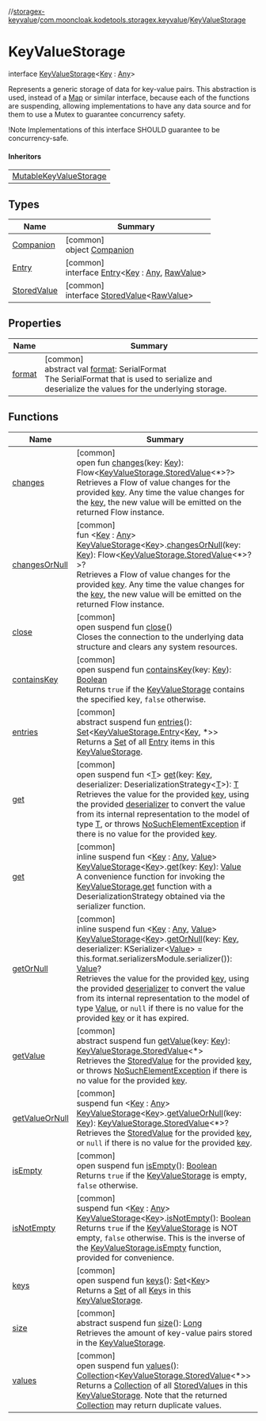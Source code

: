 //[storagex-keyvalue](../../../index.md)/[com.mooncloak.kodetools.storagex.keyvalue](../index.md)/[KeyValueStorage](index.md)

# KeyValueStorage

interface [KeyValueStorage](index.md)&lt;[Key](index.md) : [Any](https://kotlinlang.org/api/latest/jvm/stdlib/kotlin/-any/index.html)&gt;

Represents a generic storage of data for key-value pairs. This abstraction is used, instead of a [Map](https://kotlinlang.org/api/latest/jvm/stdlib/kotlin.collections/-map/index.html) or similar interface, because each of the functions are suspending, allowing implementations to have any data source and for them to use a Mutex to guarantee concurrency safety.

!Note Implementations of this interface SHOULD guarantee to be concurrency-safe.

#### Inheritors

| |
|---|
| [MutableKeyValueStorage](../-mutable-key-value-storage/index.md) |

## Types

| Name | Summary |
|---|---|
| [Companion](-companion/index.md) | [common]<br>object [Companion](-companion/index.md) |
| [Entry](-entry/index.md) | [common]<br>interface [Entry](-entry/index.md)&lt;[Key](-entry/index.md) : [Any](https://kotlinlang.org/api/latest/jvm/stdlib/kotlin/-any/index.html), [RawValue](-entry/index.md)&gt; |
| [StoredValue](-stored-value/index.md) | [common]<br>interface [StoredValue](-stored-value/index.md)&lt;[RawValue](-stored-value/index.md)&gt; |

## Properties

| Name | Summary |
|---|---|
| [format](format.md) | [common]<br>abstract val [format](format.md): SerialFormat<br>The SerialFormat that is used to serialize and deserialize the values for the underlying storage. |

## Functions

| Name | Summary |
|---|---|
| [changes](changes.md) | [common]<br>open fun [changes](changes.md)(key: [Key](index.md)): Flow&lt;[KeyValueStorage.StoredValue](-stored-value/index.md)&lt;*&gt;?&gt;<br>Retrieves a Flow of value changes for the provided [key](changes.md). Any time the value changes for the [key](changes.md), the new value will be emitted on the returned Flow instance. |
| [changesOrNull](../changes-or-null.md) | [common]<br>fun &lt;[Key](../changes-or-null.md) : [Any](https://kotlinlang.org/api/latest/jvm/stdlib/kotlin/-any/index.html)&gt; [KeyValueStorage](index.md)&lt;[Key](../changes-or-null.md)&gt;.[changesOrNull](../changes-or-null.md)(key: [Key](../changes-or-null.md)): Flow&lt;[KeyValueStorage.StoredValue](-stored-value/index.md)&lt;*&gt;?&gt;?<br>Retrieves a Flow of value changes for the provided [key](../changes-or-null.md). Any time the value changes for the [key](../changes-or-null.md), the new value will be emitted on the returned Flow instance. |
| [close](close.md) | [common]<br>open suspend fun [close](close.md)()<br>Closes the connection to the underlying data structure and clears any system resources. |
| [containsKey](contains-key.md) | [common]<br>open suspend fun [containsKey](contains-key.md)(key: [Key](index.md)): [Boolean](https://kotlinlang.org/api/latest/jvm/stdlib/kotlin/-boolean/index.html)<br>Returns `true` if the [KeyValueStorage](index.md) contains the specified key, `false` otherwise. |
| [entries](entries.md) | [common]<br>abstract suspend fun [entries](entries.md)(): [Set](https://kotlinlang.org/api/latest/jvm/stdlib/kotlin.collections/-set/index.html)&lt;[KeyValueStorage.Entry](-entry/index.md)&lt;[Key](index.md), *&gt;&gt;<br>Returns a [Set](https://kotlinlang.org/api/latest/jvm/stdlib/kotlin.collections/-set/index.html) of all [Entry](-entry/index.md) items in this [KeyValueStorage](index.md). |
| [get](get.md) | [common]<br>open suspend fun &lt;[T](get.md)&gt; [get](get.md)(key: [Key](index.md), deserializer: DeserializationStrategy&lt;[T](get.md)&gt;): [T](get.md)<br>Retrieves the value for the provided [key](get.md), using the provided [deserializer](get.md) to convert the value from its internal representation to the model of type [T](get.md), or throws [NoSuchElementException](https://kotlinlang.org/api/latest/jvm/stdlib/kotlin/-no-such-element-exception/index.html) if there is no value for the provided [key](get.md). |
| [get](../get.md) | [common]<br>inline suspend fun &lt;[Key](../get.md) : [Any](https://kotlinlang.org/api/latest/jvm/stdlib/kotlin/-any/index.html), [Value](../get.md)&gt; [KeyValueStorage](index.md)&lt;[Key](../get.md)&gt;.[get](../get.md)(key: [Key](../get.md)): [Value](../get.md)<br>A convenience function for invoking the [KeyValueStorage.get](get.md) function with a DeserializationStrategy obtained via the serializer function. |
| [getOrNull](../get-or-null.md) | [common]<br>inline suspend fun &lt;[Key](../get-or-null.md) : [Any](https://kotlinlang.org/api/latest/jvm/stdlib/kotlin/-any/index.html), [Value](../get-or-null.md)&gt; [KeyValueStorage](index.md)&lt;[Key](../get-or-null.md)&gt;.[getOrNull](../get-or-null.md)(key: [Key](../get-or-null.md), deserializer: KSerializer&lt;[Value](../get-or-null.md)&gt; = this.format.serializersModule.serializer()): [Value](../get-or-null.md)?<br>Retrieves the value for the provided [key](../get-or-null.md), using the provided [deserializer](../get-or-null.md) to convert the value from its internal representation to the model of type [Value](../get-or-null.md), or `null` if there is no value for the provided [key](../get-or-null.md) or it has expired. |
| [getValue](get-value.md) | [common]<br>abstract suspend fun [getValue](get-value.md)(key: [Key](index.md)): [KeyValueStorage.StoredValue](-stored-value/index.md)&lt;*&gt;<br>Retrieves the [StoredValue](-stored-value/index.md) for the provided [key](get-value.md), or throws [NoSuchElementException](https://kotlinlang.org/api/latest/jvm/stdlib/kotlin/-no-such-element-exception/index.html) if there is no value for the provided [key](get-value.md). |
| [getValueOrNull](../get-value-or-null.md) | [common]<br>suspend fun &lt;[Key](../get-value-or-null.md) : [Any](https://kotlinlang.org/api/latest/jvm/stdlib/kotlin/-any/index.html)&gt; [KeyValueStorage](index.md)&lt;[Key](../get-value-or-null.md)&gt;.[getValueOrNull](../get-value-or-null.md)(key: [Key](../get-value-or-null.md)): [KeyValueStorage.StoredValue](-stored-value/index.md)&lt;*&gt;?<br>Retrieves the [StoredValue](-stored-value/index.md) for the provided [key](../get-value-or-null.md), or `null` if there is no value for the provided [key](../get-value-or-null.md). |
| [isEmpty](is-empty.md) | [common]<br>open suspend fun [isEmpty](is-empty.md)(): [Boolean](https://kotlinlang.org/api/latest/jvm/stdlib/kotlin/-boolean/index.html)<br>Returns `true` if the [KeyValueStorage](index.md) is empty, `false` otherwise. |
| [isNotEmpty](../is-not-empty.md) | [common]<br>suspend fun &lt;[Key](../is-not-empty.md) : [Any](https://kotlinlang.org/api/latest/jvm/stdlib/kotlin/-any/index.html)&gt; [KeyValueStorage](index.md)&lt;[Key](../is-not-empty.md)&gt;.[isNotEmpty](../is-not-empty.md)(): [Boolean](https://kotlinlang.org/api/latest/jvm/stdlib/kotlin/-boolean/index.html)<br>Returns `true` if the [KeyValueStorage](index.md) is NOT empty, `false` otherwise. This is the inverse of the [KeyValueStorage.isEmpty](is-empty.md) function, provided for convenience. |
| [keys](keys.md) | [common]<br>open suspend fun [keys](keys.md)(): [Set](https://kotlinlang.org/api/latest/jvm/stdlib/kotlin.collections/-set/index.html)&lt;[Key](index.md)&gt;<br>Returns a [Set](https://kotlinlang.org/api/latest/jvm/stdlib/kotlin.collections/-set/index.html) of all [Key](index.md)s in this [KeyValueStorage](index.md). |
| [size](size.md) | [common]<br>abstract suspend fun [size](size.md)(): [Long](https://kotlinlang.org/api/latest/jvm/stdlib/kotlin/-long/index.html)<br>Retrieves the amount of key-value pairs stored in the [KeyValueStorage](index.md). |
| [values](values.md) | [common]<br>open suspend fun [values](values.md)(): [Collection](https://kotlinlang.org/api/latest/jvm/stdlib/kotlin.collections/-collection/index.html)&lt;[KeyValueStorage.StoredValue](-stored-value/index.md)&lt;*&gt;&gt;<br>Returns a [Collection](https://kotlinlang.org/api/latest/jvm/stdlib/kotlin.collections/-collection/index.html) of all [StoredValue](-stored-value/index.md)s in this [KeyValueStorage](index.md). Note that the returned [Collection](https://kotlinlang.org/api/latest/jvm/stdlib/kotlin.collections/-collection/index.html) may return duplicate values. |
